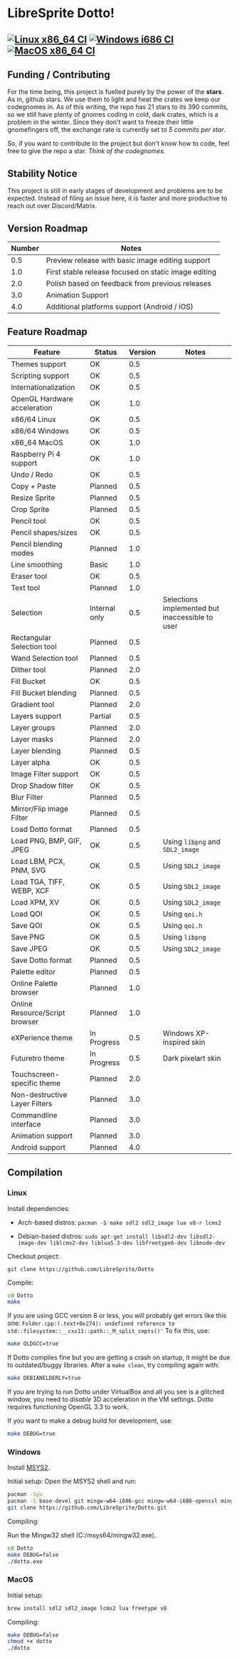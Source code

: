 # LibreSprite Dotto! 

## [![Linux x86_64 CI](https://github.com/LibreSprite/Dotto/actions/workflows/c-cpp-linux-x86_64.yml/badge.svg?branch=development)](https://github.com/LibreSprite/Dotto/actions/workflows/c-cpp-linux-x86_64.yml) [![Windows i686 CI](https://github.com/LibreSprite/Dotto/actions/workflows/c-cpp-windows-i686.yml/badge.svg)](https://github.com/LibreSprite/Dotto/actions/workflows/c-cpp-windows-i686.yml) [![MacOS x86_64 CI](https://github.com/LibreSprite/Dotto/actions/workflows/c-cpp-macos-x86_64.yml/badge.svg)](https://github.com/LibreSprite/Dotto/actions/workflows/c-cpp-macos-x86_64.yml)

## Funding / Contributing

For the time being, this project is fuelled purely by the power of the **stars**.
As in, github stars.
We use them to light and heat the crates we keep our codegnomes in. As of this
writing, the repo has 21 stars to its 390 commits, so we still have plenty of
gnomes coding in cold, dark crates, which is a problem in the winter.
Since they don't want to freeze their little gnomefingers off, the exchange
rate is currently set to *5 commits per star*.

So, if you want to contribute to the project but don't know how to code, feel
free to give the repo a star. *Think of the codegnomes.*

## Stability Notice

This project is still in early stages of development and problems are to be expected.
Instead of filing an issue here, it is faster and more productive to reach out
over Discord/Matrix.

## Version Roadmap

| Number | Notes                                                |
| ---    | ---                                                  |
| 0.5    | Preview release with basic image editing support     |
| 1.0    | First stable release focused on static image editing |
| 2.0    | Polish based on feedback from previous releases      |
| 3.0    | Animation Support                                    |
| 4.0    | Additional platforms support (Android / iOS)         |

## Feature Roadmap

| Feature                        | Status        | Version | Notes                                           |
| ---------------                | --------      | ---     | -----                                           |
| Themes support                 | OK            | 0.5     |                                                 |
| Scripting support              | OK            | 0.5     |                                                 |
| Internationalization           | OK            | 0.5     |                                                 |
| OpenGL Hardware acceleration   | OK            | 1.0     |                                                 |
| x86/64 Linux                   | OK            | 0.5     |                                                 |
| x86/64 Windows                 | OK            | 0.5     |                                                 |
| x86_64 MacOS                   | OK            | 1.0     |                                                 |
| Raspberry Pi 4 support         | OK            | 1.0     |                                                 |
| Undo / Redo                    | OK            | 0.5     |                                                 |
| Copy + Paste                   | Planned       | 0.5     |                                                 |
| Resize Sprite                  | Planned       | 0.5     |                                                 |
| Crop Sprite                    | Planned       | 0.5     |                                                 |
| Pencil tool                    | OK            | 0.5     |                                                 |
| Pencil shapes/sizes            | OK            | 0.5     |                                                 |
| Pencil blending modes          | Planned       | 1.0     |                                                 |
| Line smoothing                 | Basic         | 1.0     |                                                 |
| Eraser tool                    | OK            | 0.5     |                                                 |
| Text tool                      | Planned       | 1.0     |                                                 |
| Selection                      | Internal only | 0.5     | Selections implemented but inaccessible to user |
| Rectangular Selection tool     | Planned       | 0.5     |                                                 |
| Wand Selection tool            | Planned       | 0.5     |                                                 |
| Dither tool                    | Planned       | 2.0     |                                                 |
| Fill Bucket                    | OK            | 0.5     |                                                 |
| Fill Bucket blending           | Planned       | 0.5     |                                                 |
| Gradient tool                  | Planned       | 2.0     |                                                 |
| Layers support                 | Partial       | 0.5     |                                                 |
| Layer groups                   | Planned       | 2.0     |                                                 |
| Layer masks                    | Planned       | 2.0     |                                                 |
| Layer blending                 | Planned       | 0.5     |                                                 |
| Layer alpha                    | OK            | 0.5     |                                                 |
| Image Filter support           | OK            | 0.5     |                                                 |
| Drop Shadow filter             | OK            | 0.5     |                                                 |
| Blur Filter                    | Planned       | 0.5     |                                                 |
| Mirror/Flip image Filter       | Planned       | 0.5     |                                                 |
| Load Dotto format              | Planned       | 0.5     |                                                 |
| Load PNG, BMP, GIF, JPEG       | OK            | 0.5     | Using `libpng` and `SDL2_image`                 |
| Load LBM, PCX, PNM, SVG        | OK            | 0.5     | Using `SDL2_image`                              |
| Load TGA, TIFF, WEBP, XCF      | OK            | 0.5     | Using `SDL2_image`                              |
| Load XPM, XV                   | OK            | 0.5     | Using `SDL2_image`                              |
| Load QOI                       | OK            | 0.5     | Using `qoi.h`                                   |
| Save QOI                       | OK            | 0.5     | Using `qoi.h`                                   |
| Save PNG                       | OK            | 0.5     | Using `libpng`                                  |
| Save JPEG                      | OK            | 0.5     | Using `SDL2_image`                              |
| Save Dotto format              | Planned       | 0.5     |                                                 |
| Palette editor                 | Planned       | 0.5     |                                                 |
| Online Palette browser         | Planned       | 1.0     |                                                 |
| Online Resource/Script browser | Planned       | 1.0     |                                                 |
| eXPerience theme               | In Progress   | 0.5     | Windows XP-inspired skin                        |
| Futuretro theme                | In Progress   | 0.5     | Dark pixelart skin                              |
| Touchscreen-specific theme     | Planned       | 2.0     |                                                 |
| Non-destructive Layer Filters  | Planned       | 3.0     |                                                 |
| Commandline interface          | Planned       | 3.0     |                                                 |
| Animation support              | Planned       | 3.0     |                                                 |
| Android support                | Planned       | 4.0     |                                                 |

## Compilation

### Linux

Install dependencies:

- Arch-based distros: `pacman -S make sdl2 sdl2_image lua v8-r lcms2`

- Debian-based distros: `sudo apt-get install libsdl2-dev libsdl2-image-dev liblcms2-dev liblua5.3-dev libfreetype6-dev libnode-dev`

Checkout project:

`git clone https://github.com/LibreSprite/Dotto`

Compile:

```sh
cd Dotto
make
```

If you are using GCC version 8 or less, you will probably get errors like this one:
`Folder.cpp:(.text+0x274): undefined reference to std::filesystem::__cxx11::path::_M_split_cmpts()'`
To fix this, use:

```sh
make OLDGCC=true
```

If Dotto compiles fine but you are getting a crash on startup, it might be due
to outdated/buggy libraries. After a `make clean`, try compiling again with:

```sh
make DEBIANELDERLY=true
```

If you are trying to run Dotto under VirtualBox and all you see is a glitched window, you need to *disable* 3D acceleration in the VM settings. Dotto requires functioning OpenGL 3.3 to work.

If you want to make a debug build for development, use:

```sh
make DEBUG=true
```

### Windows

Install [MSYS2](https://msys2.org).

Initial setup: Open the MSYS2 shell and run:

```sh
pacman -Syu
pacman -S base-devel git mingw-w64-i686-gcc mingw-w64-i686-openssl mingw-w64-i686-v8  mingw-w64-i686-SDL2  mingw-w64-i686-SDL2_image  mingw-w64-i686-lcms2  mingw-w64-i686-lua  mingw-w64-i686-freetype mingw-w64-i686-glew
git clone https://github.com/LibreSprite/Dotto.git
```

Compiling:

Run the Mingw32 shell (C:/msys64/mingw32.exe).

```sh
cd Dotto
make DEBUG=false
./dotto.exe
```

### MacOS

Initial setup:

```sh
brew install sdl2 sdl2_image lcms2 lua freetype v8
```

Compiling:

```sh
make DEBUG=false
chmod +x dotto
./dotto
```

